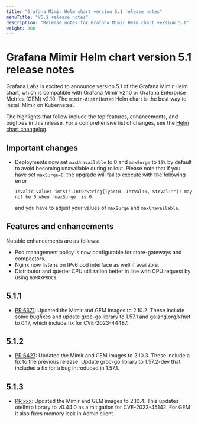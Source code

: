 ```yaml
---
title: "Grafana Mimir Helm chart version 5.1 release notes"
menuTitle: "V5.1 release notes"
description: "Release notes for Grafana Mimir Helm chart version 5.1"
weight: 300
---
```


# Grafana Mimir Helm chart version 5.1 release notes

Grafana Labs is excited to announce version 5.1 of the Grafana Mimir Helm chart, which is compatible with Grafana Mimir v2.10 or Grafana Enterprise Metrics (GEM) v2.10. The `mimir-distributed` Helm chart is the best way to install Mimir on Kubernetes.

The highlights that follow include the top features, enhancements, and bugfixes in this release. For a comprehensive list of changes, see the [Helm chart changelog](https://github.com/grafana/mimir/tree/main/operations/helm/charts/mimir-distributed/CHANGELOG.md).

## Important changes

- Deployments now set `maxUnavailable` to 0 and `maxSurge` to `15%` by default to avoid becoming unavailable during rollout. Please note that if you have
  set `maxSurge=0`, the upgrade will fail to execute with the following error

  ```
  Invalid value: intstr.IntOrString{Type:0, IntVal:0, StrVal:""}: may not be 0 when `maxSurge` is 0
  ```

  and you have to adjust your values of `maxSurge` and `maxUnavailable`.

## Features and enhancements

Notable enhancements are as follows:

- Pod management policy is now configurable for store-gateways and compactors.
- Nginx now listens on IPv6 pod interface as well if available.
- Distributor and querier CPU utilization better in line with CPU request by using `GOMAXPROCS`.

## 5.1.1

- [PR 6371](https://github.com/grafana/mimir/pull/6371): Updated the Mimir and GEM images to 2.10.2. These include some bugfixes and update grpc-go library to 1.57.1 and golang.org/x/net to 0.17, which include fix for CVE-2023-44487.

## 5.1.2

- [PR 6427](https://github.com/grafana/mimir/pull/6427): Updated the Mimir and GEM images to 2.10.3. These include a fix to the previous release. Update grpc-go library to 1.57.2-dev that includes a fix for a bug introduced in 1.57.1.

## 5.1.3

- [PR xxx](https://github.com/grafana/mimir/pull/xxx): Updated the Mimir and GEM images to 2.10.4. This updates otelhttp library to v0.44.0 as a mitigation for CVE-2023-45142. For GEM it also fixes memory leak in Admin client.
